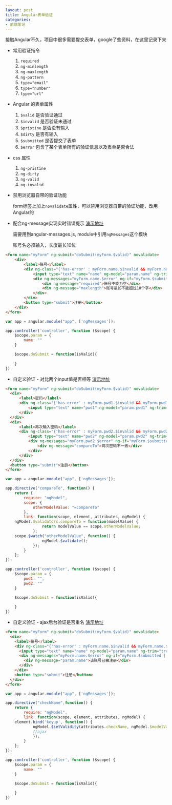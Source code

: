 ```yaml
---
layout: post
title: Angular表单验证
categories:
- 前端笔记
---
```


接触Angular不久，项目中很多需要提交表单，google了些资料，在这里记录下来
	
* 常用验证指令

	1. `required` 
	2. `ng-minlength`
	3. `ng-maxlength`
	4. `ng-pattern`
	5. `type="email"`
	6. `type="number"`
	7. `type="url"`
	
* Angular 的表单属性

	1. `$valid` 是否验证通过
	2. `$invalid` 是否验证未通过
	3. `$pristine`	是否没有输入
	4. `$dirty`	是否有输入
	5. `$submitted` 是否提交了表单
	6. `$error` 包含了某个表单所有的验证信息以及表单是否合法
	
* css 属性

	1. `ng-pristine`
	2. `ng-dirty`
	3. `ng-valid`
	4. `ng-invalid`

* 禁用浏览器自带的验证功能

	form标签上加上`novalidate`属性，可以禁用浏览器自带的验证功能，改用Angular的
	
* 配合ng-message实现实时错误提示 <a href="http://plnkr.co/edit/SYMpQP?p=info" target="_blank">演示地址</a>

	需要用到angular-messages.js, module中引用`ngMessages`这个模块
	
	账号名必须输入，长度最长10位
	
```html
<form name="myForm" ng-submit="doSubmit(myForm.$valid)" novalidate>
    <div>
        <label>账号</label>
        <div ng-class="{'has-error' : myForm.name.$invalid && myForm.name.$dirty ||myForm.$submitted}">
            <input type="text" name="name" ng-model="param.name" ng-trim="true" ng-maxlength=10 required>  
            <div ng-messages="myForm.name.$error" ng-if="myForm.$submitted || myForm.name.$dirty && myForm.name.$invalid">
                <div ng-message="required">账号不能为空</div>
                <div ng-message="maxlength">账号最长不能超过10个字</div> 
            </div>
        </div> 
        <button type="submit">注册</button>
    </div>
</form> 	
``` 
	
```javascript
var app = angular.module("app", ['ngMessages']); 

app.controller('controller', function ($scope) {  
	$scope.param = { 
 		name: ""
	}

	$scope.doSubmit = function(isValid){
 
	}
})
```

* 自定义验证 - 对比两个input值是否相等 <a href="http://plnkr.co/edit/vQK3JS?p=info" target="_blank">演示地址</a>
	
```html
<form name="myForm" ng-submit="doSubmit(myForm.$valid)" novalidate>
  <div>
      <label>密码</label>
      <div ng-class="{'has-error' : myForm.pwd1.$invalid && myForm.pwd1.$dirty ||myForm.$submitted}">
          <input type="text" name="pwd1" ng-model="param.pwd1" ng-trim="true" required> 
      </div>   
  </div>
  <div>
      <label>再次输入密码</label>
      <div ng-class="{'has-error' : myForm.pwd2.$invalid && myForm.pwd2.$dirty ||myForm.$submitted}">
          <input type="text" name="pwd2" ng-model="param.pwd2" ng-trim="true" required compare-to="param.pwd1"> 
          <div ng-messages="myForm.pwd2.$error" ng-if="myForm.$submitted || myForm.pwd2.$dirty && myForm.pwd2.$invalid"> 
              <div ng-message="compareTo">两次密码不一致</div> 
          </div>
      </div>   
  </div> 
  <button type="submit">注册</button>
</form> 
```
	
```javascript
var app = angular.module("app", ['ngMessages']); 

app.directive("compareTo", function() {
 	return {
     	require: "ngModel",
     	scope: {
         	otherModelValue: "=compareTo"
     	},
     	link: function(scope, element, attributes, ngModel) { 
	ngModel.$validators.compareTo = function(modelValue) { 
             	return modelValue == scope.otherModelValue;
         	};            
	scope.$watch("otherModelValue", function() {
             	ngModel.$validate();
         	});
     	}
 	};
});

app.controller('controller', function ($scope) {  
	$scope.param = { 
 		pwd1: "",
 		pwd2: ""
	}

	$scope.doSubmit = function(isValid){
 
	}
})
```

* 自定义验证 - ajax后台验证是否重名 <a href="http://plnkr.co/edit/LCAaka?p=info" target="_blank">演示地址</a> 

```html	
<form name="myForm" ng-submit="doSubmit(myForm.$valid)" novalidate>
  <div>
    <label>账号</label>
    <div ng-class="{'has-error' : myForm.name.$invalid && myForm.name.$dirty ||myForm.$submitted}">
      <input type="text" name="name" ng-model="param.name" ng-trim="true" ng-maxlength=10 check-name="param.name" required>
      <div ng-messages="myForm.name.$error" ng-if="myForm.$submitted || myForm.name.$dirty && myForm.name.$invalid">
        <div ng-message="param.name">该账号已被注册</div>
      </div>
    </div> 
    <button type="submit">注册</button>
  </div>
</form>
```
	
```javascript
var app = angular.module("app", ['ngMessages']); 

app.directive("checkName",function() {
	return {
   		require: "ngModel", 
   		link: function(scope, element, attributes, ngModel) {
	element.bind('keyup', function() { 
       		ngModel.$setValidity(attributes.checkName, ngModel.$modelValue == "test");  
       		//ajax
       		}); 
   		}
	};
});

app.controller('controller', function ($scope) {  
	$scope.param = { 
 		name: ""
	}  

	$scope.doSubmit = function(isValid){
 
	}
})
```

